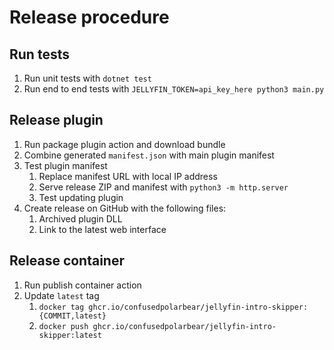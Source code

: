 # Release procedure

## Run tests

1. Run unit tests with `dotnet test`
2. Run end to end tests with `JELLYFIN_TOKEN=api_key_here python3 main.py`

## Release plugin

1. Run package plugin action and download bundle
2. Combine generated `manifest.json` with main plugin manifest
3. Test plugin manifest
   1. Replace manifest URL with local IP address
   2. Serve release ZIP and manifest with `python3 -m http.server`
   3. Test updating plugin
4. Create release on GitHub with the following files:
   1. Archived plugin DLL
   2. Link to the latest web interface

## Release container

1. Run publish container action
2. Update `latest` tag
    1. `docker tag ghcr.io/confusedpolarbear/jellyfin-intro-skipper:{COMMIT,latest}`
    2. `docker push ghcr.io/confusedpolarbear/jellyfin-intro-skipper:latest`

